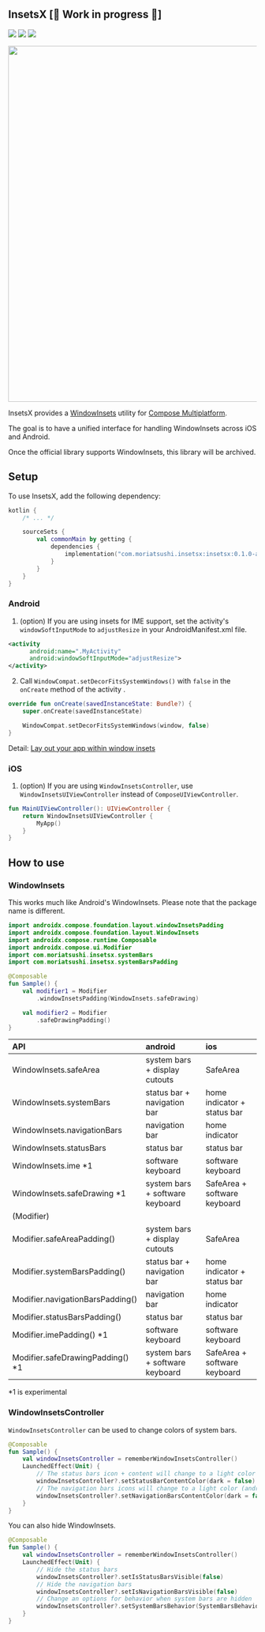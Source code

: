 ## InsetsX  [🚧 Work in progress 🚧]
[![](https://img.shields.io/badge/Kotlin-Multiplatform-%237f52ff?logo=kotlin)](https://kotlinlang.org/docs/multiplatform.html)
[![](https://img.shields.io/maven-central/v/com.moriatsushi.insetsx/insetsx)](https://mvnrepository.com/artifact/com.moriatsushi.insetsx/insetsx)
[![](https://img.shields.io/github/license/mori-atsushi/insetsx)](https://github.com/mori-atsushi/insetsx/blob/main/LICENSE)

<img src="https://user-images.githubusercontent.com/13435109/236607484-22248c02-65de-4954-97a3-349907a2343e.png" width="720px"/>

InsetsX provides a [WindowInsets](https://developer.android.com/reference/kotlin/androidx/compose/foundation/layout/WindowInsets) utility for [Compose Multiplatform](https://www.jetbrains.com/lp/compose-multiplatform/).

The goal is to have a unified interface for handling WindowInsets across iOS and Android.

Once the official library supports WindowInsets, this library will be archived.

## Setup
To use InsetsX, add the following dependency:

```kotlin
kotlin {
    /* ... */

    sourceSets {
        val commonMain by getting {
            dependencies {
                implementation("com.moriatsushi.insetsx:insetsx:0.1.0-alpha07")
            }
        }
    }
}
```

### Android
1. (option) If you are using insets for IME support, set the activity's `windowSoftInputMode` to `adjustResize` in your AndroidManifest.xml file.

```xml
<activity
      android:name=".MyActivity"
      android:windowSoftInputMode="adjustResize">
</activity>
```

2. Call `WindowCompat.setDecorFitsSystemWindows()` with `false` in the `onCreate` method of the activity .

```kotlin
override fun onCreate(savedInstanceState: Bundle?) {
    super.onCreate(savedInstanceState)

    WindowCompat.setDecorFitsSystemWindows(window, false)
}
```

Detail: [Lay out your app within window insets](https://developer.android.com/develop/ui/views/layout/insets)

### iOS

1. (option) If you are using `WindowInsetsController`, use `WindowInsetsUIViewController` instead of `ComposeUIViewController`.

```kotlin
fun MainUIViewController(): UIViewController {
    return WindowInsetsUIViewController {
        MyApp()
    }
}
```

## How to use
### WindowInsets
This works much like Android's WindowInsets.
Please note that the package name is different.

```kotlin
import androidx.compose.foundation.layout.windowInsetsPadding
import androidx.compose.foundation.layout.WindowInsets
import androidx.compose.runtime.Composable
import androidx.compose.ui.Modifier
import com.moriatsushi.insetsx.systemBars
import com.moriatsushi.insetsx.systemBarsPadding

@Composable
fun Sample() {
    val modifier1 = Modifier
        .windowInsetsPadding(WindowInsets.safeDrawing)

    val modifier2 = Modifier
        .safeDrawingPadding()
}
```

API|android|ios
:--|:--|:--
WindowInsets.safeArea|system bars + display cutouts|SafeArea
WindowInsets.systemBars|status bar + navigation bar|home indicator + status bar
WindowInsets.navigationBars|navigation bar|home indicator
WindowInsets.statusBars|status bar|status bar
WindowInsets.ime *1|software keyboard|software keyboard
WindowInsets.safeDrawing *1|system bars + software keyboard|SafeArea + software keyboard
(Modifier)||
Modifier.safeAreaPadding()|system bars + display cutouts|SafeArea
Modifier.systemBarsPadding()|status bar + navigation bar|home indicator + status bar
Modifier.navigationBarsPadding()|navigation bar|home indicator
Modifier.statusBarsPadding()|status bar|status bar
Modifier.imePadding() *1|software keyboard|software keyboard
Modifier.safeDrawingPadding() *1|system bars + software keyboard|SafeArea + software keyboard

*1 is experimental

### WindowInsetsController
`WindowInsetsController` can be used to change colors of system bars.

```kotlin
@Composable
fun Sample() {
    val windowInsetsController = rememberWindowInsetsController()
    LaunchedEffect(Unit) {
        // The status bars icon + content will change to a light color
        windowInsetsController?.setStatusBarContentColor(dark = false)
        // The navigation bars icons will change to a light color (android only)
        windowInsetsController?.setNavigationBarsContentColor(dark = false)
    }
}
```

You can also hide WindowInsets.

```kotlin
@Composable
fun Sample() {
    val windowInsetsController = rememberWindowInsetsController()
    LaunchedEffect(Unit) {
        // Hide the status bars
        windowInsetsController?.setIsStatusBarsVisible(false)
        // Hide the navigation bars
        windowInsetsController?.setIsNavigationBarsVisible(false)
        // Change an options for behavior when system bars are hidden
        windowInsetsController?.setSystemBarsBehavior(SystemBarsBehavior.Immersive)
    }
}
```
